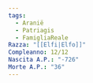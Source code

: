 ```yaml
---
tags:
  - Aranië
  - Patriagis
  - FamigliaReale
Razza: "[[Elfi|Elfo]]"
Compleanno: 12/12
Nascita A.P.: "-726"
Morte A.P.: "36"
---
```

